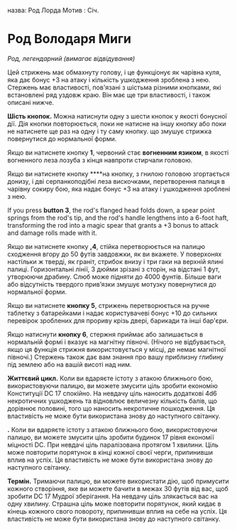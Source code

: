 назва: Род Лорда Мотив : Січ.

# Род Володаря Миги
_Род, легендарний (вимагає відвідування)_

Цей стрижень має обмахнуту голову, і це функціонує як чарівна куля, яка дає бонус +3 на атаку і кількість ушкодження зроблена з нею. Стержень має властивості, пов'язані з шістьма різними кнопками, які встановлені ряд уздовж краю. Він має ще три властивості, і також описані нижче.

**Шість кнопок.** Можна натиснути одну з шести кнопок у якості бонусної дії. Дія кнопки повторюється, поки не натисне на іншу кнопку або поки не натиснете ще раз на одну і ту саму кнопку. що змушує стрижка повернутися до нормальної форми.

Якщо ви натиснете кнопку **1**, червоний стає **вогненним язиком**, в якості вогненного леза лозуба з кінця навпроти стирчали головою.

Якщо ви натиснете кнопку ****на кнопку, з гнилою головою згортається донизу, і дві серпанкоподібні леза вискочками, перетворення палиця в чарівну сокиру бою, яка надає бонус +3 на атаку і ушкодження зроблені з нею.

If you press **button 3**, the rod's flanged head folds down, a spear point springs from the rod's tip, and the rod's handle lengthens into a 6-foot haft, transforming the rod into a magic spear that grants a +3 bonus to attack and damage rolls made with it.

Якщо ви натиснете кнопку **,4**, стійка перетворюється на палицю сходження вгору до 50 футів завдовжки, як ви вкажете. У поверхонях настільки ж тверді, як граніт, стрибок внизу і три гаки на верхній ялині палиці. Горизонтальні лінії, 3 дюйми зрізані з сторін, на відстані 1 фут, утворюючи драбину. Слюб може підняти до 4000 фунтів. Більше ваги або відсутність твердого прив’язки змушує мотузку повернутися до нормальної форми.

Якщо ви натиснете **кнопку 5**, стрижень перетворюється на ручне таблетку з батарейками і надає користувачеві бонус +10 до сильних перевірок зроблених для прориву крізь двері, барикади та інші бар'єри.

Якщо натиснути **кнопку 6**, стержня приймає або залишається в нормальній формі і вказує на магнітну півночі. (Нічого не відбувається, якщо ця функція стрижня використовується у місці, де немає магнітної півночі.) Стержень також дає вам знання про вашу приблизну глибину під землею або на вашій висоті над ним.

**Життєвий цикл.** Коли ви вдаряєте істоту з атакою ближнього бою, використовуючи палицю, ви можете змусити ціль зробити економію Конституції DC 17 спокійно. На невдачу ціль наносить додаткові 4d6 некротичних ушкоджень та відновлює величезну кількість балів, що дорівнює половині, того що наносить некротичне пошкодження. Ця властивість не може бути використана знову до наступного світанку.

**<unk> .** Коли ви вдаряєте істоту з атакою ближнього бою, використовуючи палицю, ви можете змусити ціль зробити будинок 17 рівня економії міцності DC. При невдачі ціль паралізована протягом 1 хвилини. Ціль може повторити порятунок в кінці кожної своєї черги, припинивши вплив на успіх. Ця властивість не може бути використана знову до наступного світанку.

**Термін.** Тримаючи палицю, ви можете використати дію, щоб примусити кожного створіння, яке ви можете бачити в межах 30 футів від вас, щоб зробити DC 17 Мудрої зберігання. На невдачу ціль злякається вас на одну хвилину. Страшна ціль може повторити порятунок, який кидає в кінець кожного свого повороту, припинивши вплив на себе на успіх. Ця властивість не може бути використана знову до наступного світанку. 